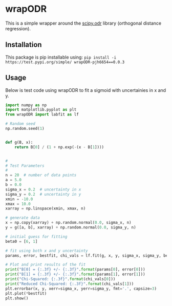 # wrapODR
This is a simple wrapper around the [scipy.odr](https://docs.scipy.org/doc/scipy/reference/odr.html) library (orthogonal distance regression).

## Installation
This package is pip installable using:
`pip install -i https://test.pypi.org/simple/ wrapODR-pjh6654==0.0.3`

## Usage
Below is test code using wrapODR to fit a sigmoid with uncertainies in x and y.

```python
import numpy as np
import matplotlib.pyplot as plt
from wrapODR import labfit as lf

# Random seed
np.random.seed(1)


def g(B, x):
    return B[0] / (1 + np.exp(-(x - B[1])))


#
# Test Parameters
#
n = 20  # number of data points
a = 5.0
b = 0.0
sigma_x = 0.2  # uncertainty in x
sigma_y = 0.2  # uncertainty in y
xmin = -10.0
xmax = 10.0
xarray = np.linspace(xmin, xmax, n)

# generate data
x = np.copy(xarray) + np.random.normal(0.0, sigma_x, n)
y = g([a, b], xarray) + np.random.normal(0.0, sigma_y, n)

# initial guess for fitting
beta0 = [6, 1]

# fit using both x and y uncertainty
params, error, bestfit, chi_vals = lf.fit(g, x, y, sigma_x, sigma_y, beta0=beta0)

# Plot and print results of the fit
print("B[0] = {:.3f} +/- {:.3f}".format(params[0], error[0]))
print("B[1] = {:.3f} +/- {:.3f}".format(params[1], error[1]))
print("Chi-Squared: {:.3f}".format(chi_vals[0]))
print("Reduced Chi-Squared: {:.3f}".format(chi_vals[1]))
plt.errorbar(x, y, xerr=sigma_x, yerr=sigma_y, fmt='.', capsize=3)
plt.plot(*bestfit)
plt.show()
```

